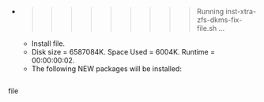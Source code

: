 * >>>>>>>>> Running inst-xtra-zfs-dkms-fix-file.sh ...
  * Install file.
  * Disk size = 6587084K. Space Used = 6004K. Runtime = 00:00:00:02.
  * The following NEW packages will be installed:
  ```bash
file
  ```
